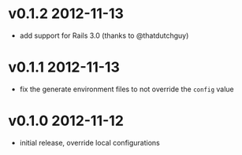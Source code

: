 # v0.1.2 2012-11-13

* add support for Rails 3.0 (thanks to @thatdutchguy)

# v0.1.1 2012-11-13

* fix the generate environment files to not override the `config` value

# v0.1.0 2012-11-12

* initial release, override local configurations